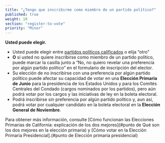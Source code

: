 ```yaml
---
title: "¿Tengo que inscribirme como miembro de un partido político?"
published: true
weight: 10
section: "register-to-vote"
priority: "Minor"
---
```

**Usted puede elegir.**  
- Usted puede elegir entre [partidos políticos calificados](http://www.sos.ca.gov/elections/political-parties/qualified-political-parties/) o elija “otro”  
- **O** si usted no quiere inscribirse como miembro de un partido político, puede marcar la casilla junto a “No, no quiero revelar una preferencia por algún partido político” en el formulario de inscripción del elector.  
- Su elección de no inscribirse con una preferencia por algún partido político puede afectar su capacidad de votar en una **Elección Primaria de Junio** para la presidencia de los Estados Unidos y para los Comités Centrales del Condado (cargos nominados por los partidos), pero aún podrá votar por los cargos y las iniciativas de ley en la boleta electoral.  
- Podrá inscribirse sin preferencia por algún partido político y, aun así, podrá votar por cualquier candidato en la boleta electoral en la **Elección General de Noviembre**.  

Para obtener más información, consulte [Cómo funcionan las Elecciones Primarias de California: explicación de los dos mejores](#punto de Qué son los dos mejores en la elección primaria) y [Cómo votar en la Elección Primaria Presidencial].(#punto de Elección primaria presidencial)
